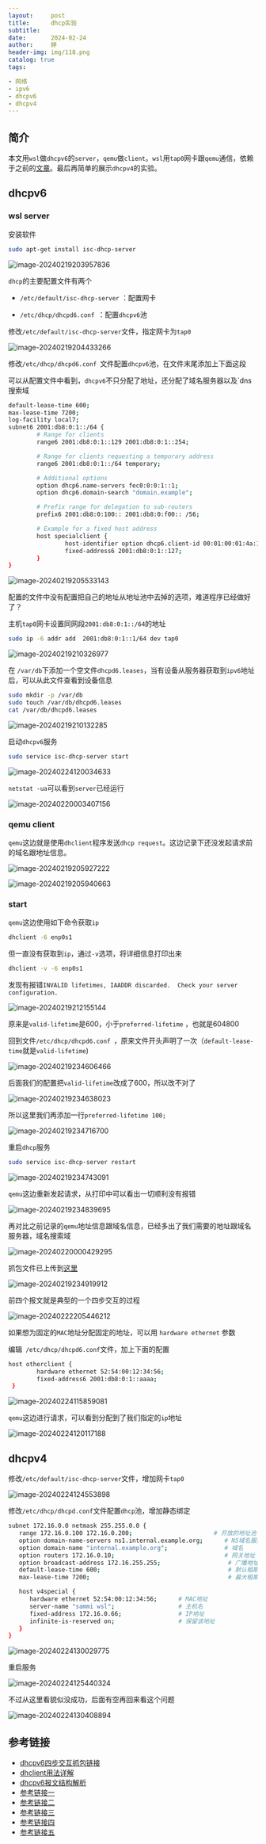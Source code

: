 ```yaml
---
layout:     post   				    
title:      dhcp实验			
subtitle:  
date:       2024-02-24				
author:     婷                               
header-img: img/118.png 	
catalog: true 						
tags:								

- 网络
- ipv6
- dhcpv6
- dhcpv4
---
```






## 简介

本文用`wsl`做`dhcpv6`的`server`，`qemu`做`client`。`wsl`用`tap0`网卡跟`qemu`通信，依赖于之前的[文章](https://copyright1999.github.io/2024/02/11/wsl%E8%B7%9Fqemu%E9%80%9A%E4%BF%A1/)。最后再简单的展示`dhcpv4`的实验。





## dhcpv6

### wsl server

安装软件

```bash
sudo apt-get install isc-dhcp-server
```



![image-20240219203957836](https://raw.githubusercontent.com/copyright1999/image-typora-markdown/main/ipv6_dhcp/image-20240219203957836.png)



`dhcp`的主要配置文件有两个

- `/etc/default/isc-dhcp-server` ：配置网卡

- `/etc/dhcp/dhcpd6.conf `：配置`dhcpv6`池

  

修改`/etc/default/isc-dhcp-server`文件，指定网卡为`tap0`

![image-20240219204433266](https://raw.githubusercontent.com/copyright1999/image-typora-markdown/main/ipv6_dhcp/image-20240219204433266.png)



修改`/etc/dhcp/dhcpd6.conf `文件配置`dhcpv6`池，在文件末尾添加上下面这段

可以从配置文件中看到，`dhcpv6`不只分配了地址，还分配了域名服务器以及`dns搜索域

```bash
default-lease-time 600;
max-lease-time 7200;
log-facility local7;
subnet6 2001:db8:0:1::/64 {
        # Range for clients
        range6 2001:db8:0:1::129 2001:db8:0:1::254;

        # Range for clients requesting a temporary address
        range6 2001:db8:0:1::/64 temporary;

        # Additional options
        option dhcp6.name-servers fec0:0:0:1::1;
        option dhcp6.domain-search "domain.example";

        # Prefix range for delegation to sub-routers
        prefix6 2001:db8:0:100:: 2001:db8:0:f00:: /56;

        # Example for a fixed host address
        host specialclient {
                host-identifier option dhcp6.client-id 00:01:00:01:4a:1f:ba:e3:60:b9:1f:01:23:45;
                fixed-address6 2001:db8:0:1::127;
        }
}
```



![image-20240219205533143](https://raw.githubusercontent.com/copyright1999/image-typora-markdown/main/ipv6_dhcp/image-20240219205533143.png)

配置的文件中没有配置把自己的地址从地址池中去掉的选项，难道程序已经做好了？



主机`tap0`网卡设置同网段`2001:db8:0:1::/64`的地址

```bash
sudo ip -6 addr add  2001:db8:0:1::1/64 dev tap0
```



![image-20240219210326977](https://raw.githubusercontent.com/copyright1999/image-typora-markdown/main/ipv6_dhcp/image-20240219210326977.png)



在 `/var/db`下添加一个空文件`dhcpd6.leases`，当有设备从服务器获取到`ipv6`地址后，可以从此文件查看到设备信息

```bash
sudo mkdir -p /var/db
sudo touch /var/db/dhcpd6.leases
cat /var/db/dhcpd6.leases
```



![image-20240219210132285](https://raw.githubusercontent.com/copyright1999/image-typora-markdown/main/ipv6_dhcp/image-20240219210132285.png)



启动`dhcpv6`服务

```bash
sudo service isc-dhcp-server start
```

![image-20240224120034633](https://raw.githubusercontent.com/copyright1999/image-typora-markdown/main/ipv6_dhcp/image-20240224120034633.png)



`netstat -ua`可以看到`server`已经运行

![image-20240220003407156](https://raw.githubusercontent.com/copyright1999/image-typora-markdown/main/ipv6_dhcp/image-20240220003407156.png)



### qemu client

`qemu`这边就是使用`dhclient`程序发送`dhcp request`。这边记录下还没发起请求前的域名跟地址信息。



![image-20240219205927222](https://raw.githubusercontent.com/copyright1999/image-typora-markdown/main/ipv6_dhcp/image-20240219205927222.png)



![image-20240219205940663](https://raw.githubusercontent.com/copyright1999/image-typora-markdown/main/ipv6_dhcp/image-20240219205940663.png)



### start

`qemu`这边使用如下命令获取`ip`

```bash
dhclient -6 enp0s1
```

但一直没有获取到`ip`，通过`-v`选项，将详细信息打印出来

```bash
dhclient -v -6 enp0s1
```



发现有报错`INVALID lifetimes, IAADDR discarded.  Check your server configuration.`

![image-20240219212155144](https://raw.githubusercontent.com/copyright1999/image-typora-markdown/main/ipv6_dhcp/image-20240219212155144.png)



原来是`valid-lifetime`是600，小于`preferred-lifetime` ，也就是604800



回到文件`/etc/dhcp/dhcpd6.conf `，原来文件开头声明了一次（`default-lease-time`就是`valid-lifetime`)

![image-20240219234606466](https://raw.githubusercontent.com/copyright1999/image-typora-markdown/main/ipv6_dhcp/image-20240219234606466.png)



后面我们的配置把`valid-lifetime`改成了600，所以改不对了

![image-20240219234638023](https://raw.githubusercontent.com/copyright1999/image-typora-markdown/main/ipv6_dhcp/image-20240219234638023.png)

所以这里我们再添加一行`preferred-lifetime 100;`

![image-20240219234716700](https://raw.githubusercontent.com/copyright1999/image-typora-markdown/main/ipv6_dhcp/image-20240219234716700.png)



重启`dhcp`服务

```bash
sudo service isc-dhcp-server restart
```



![image-20240219234743091](https://raw.githubusercontent.com/copyright1999/image-typora-markdown/main/ipv6_dhcp/image-20240219234743091.png)



`qemu`这边重新发起请求，从打印中可以看出一切顺利没有报错

![image-20240219234839695](https://raw.githubusercontent.com/copyright1999/image-typora-markdown/main/ipv6_dhcp/image-20240219234839695.png)



再对比之前记录的`qemu`地址信息跟域名信息，已经多出了我们需要的地址跟域名服务器，域名搜索域

![image-20240220000429295](https://raw.githubusercontent.com/copyright1999/image-typora-markdown/main/ipv6_dhcp/image-20240220000429295.png)



抓包文件已上传到[这里](https://github.com/copyright1999/image-typora-markdown/tree/main/ipv6_dhcp)

![image-20240219234919912](https://raw.githubusercontent.com/copyright1999/image-typora-markdown/main/ipv6_dhcp/image-20240219234919912.png)

前四个报文就是典型的一个四步交互的过程

![image-20240222205446212](https://raw.githubusercontent.com/copyright1999/image-typora-markdown/main/ipv6_dhcp/image-20240222205446212.png)





如果想为固定的` MAC `地址分配固定的地址，可以用 `hardware ethernet` 参数

编辑` /etc/dhcp/dhcpd6.conf`文件，加上下面的配置

```bash
host otherclient {
        hardware ethernet 52:54:00:12:34:56;
        fixed-address6 2001:db8:0:1::aaaa;
 }
```



![image-20240224115859081](https://raw.githubusercontent.com/copyright1999/image-typora-markdown/main/ipv6_dhcp/image-20240224115859081.png)



`qemu`这边进行请求，可以看到分配到了我们指定的`ip`地址

![image-20240224120117188](https://raw.githubusercontent.com/copyright1999/image-typora-markdown/main/ipv6_dhcp/image-20240224120117188.png)



## dhcpv4

修改`/etc/default/isc-dhcp-server`文件，增加网卡`tap0`

![image-20240224124553898](https://raw.githubusercontent.com/copyright1999/image-typora-markdown/main/ipv6_dhcp/image-20240224124553898.png)



修改`/etc/dhcp/dhcpd.conf`文件配置`dhcp`池，增加静态绑定

```bash
subnet 172.16.0.0 netmask 255.255.0.0 {
   range 172.16.0.100 172.16.0.200;                       # 开放的地址池
   option domain-name-servers ns1.internal.example.org;      # NS域名服务器
   option domain-name "internal.example.org";                # 域名
   option routers 172.16.0.10;                               # 网关地址 也即wsl的tap0地址
   option broadcast-address 172.16.255.255;                   # 广播地址
   default-lease-time 600;                                    # 默认租期，单位：秒
   max-lease-time 7200;                                       # 最大租期

   host v4special {
      hardware ethernet 52:54:00:12:34:56;      # MAC地址
      server-name "sammi wsl";                  # 主机名
      fixed-address 172.16.0.66;                # IP地址
      infinite-is-reserved on;                  # 保留该地址
   }
}

```



![image-20240224130029775](https://raw.githubusercontent.com/copyright1999/image-typora-markdown/main/ipv6_dhcp/image-20240224130029775.png)



重启服务

![image-20240224125440324](https://raw.githubusercontent.com/copyright1999/image-typora-markdown/main/ipv6_dhcp/image-20240224125440324.png)



不过从这里看貌似没成功，后面有空再回来看这个问题

![image-20240224130408894](https://raw.githubusercontent.com/copyright1999/image-typora-markdown/main/ipv6_dhcp/image-20240224130408894.png)








## 参考链接

- [dhcpv6四步交互抓包链接](https://github.com/copyright1999/image-typora-markdown/tree/main/ipv6_dhcp)
- [dhclient用法详解](https://www.cnblogs.com/hls-code/p/17191032.html)
- [dhcpv6报文结构解析](https://cshihong.github.io/2018/02/01/DHCPv6%E5%9F%BA%E7%A1%80/)
- [参考链接一](https://blog.csdn.net/l0605020112/article/details/18225143)
- [参考链接二](https://blog.csdn.net/byb123/article/details/124780571)
- [参考链接三](https://www.jianshu.com/p/abc31a01c701)
- [参考链接四](https://access.redhat.com/documentation/zh-cn/red_hat_enterprise_linux/7/html/networking_guide/sec-dhcp_for_ipv6_dhcpv6)
- [参考链接五](https://blog.csdn.net/byb123/article/details/124780571)











































